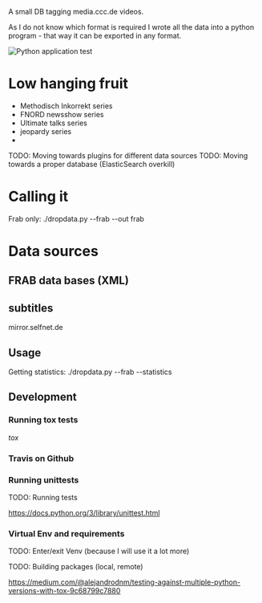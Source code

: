 A small DB tagging media.ccc.de videos.

As I do not know which format is required I wrote all the data into a python
program - that way it can be exported in any format.

![Python application test](https://github.com/Thorsten-Sick/tags_for_media_ccc_de/workflows/Python%20application/badge.svg)

# Low hanging fruit

- Methodisch Inkorrekt series
- FNORD newsshow series
- Ultimate talks series
- jeopardy series
-

TODO: Moving towards plugins for different data sources
TODO: Moving towards a proper database (ElasticSearch overkill)


# Calling it

Frab only:
./dropdata.py --frab --out frab

# Data sources

## FRAB data bases (XML)

## subtitles

mirror.selfnet.de

## Usage

Getting statistics:
./dropdata.py --frab --statistics


## Development

### Running tox tests

*tox*

### Travis on Github

### Running unittests

TODO: Running tests

https://docs.python.org/3/library/unittest.html

### Virtual Env and requirements

TODO: Enter/exit Venv (because I will use it a lot more)




TODO: Building packages (local, remote)

https://medium.com/@alejandrodnm/testing-against-multiple-python-versions-with-tox-9c68799c7880
